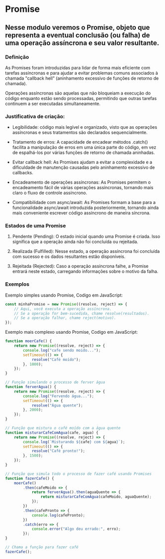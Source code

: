 # Promise
Nesse modulo veremos o Promise, objeto que representa a eventual conclusão (ou falha) de uma operação assíncrona e seu valor resultante.
---
### Definição

As Promises foram introduzidas para lidar de forma mais eficiente com tarefas assíncronas e para ajudar a evitar problemas comuns associados à chamada "callback hell" (aninhamento excessivo de funções de retorno de chamada).

Operações assíncronas são aquelas que não bloqueiam a execução do código enquanto estão sendo processadas, permitindo que outras tarefas continuem a ser executadas simultaneamente.

### Justificativa de criação: 
- Legibilidade: código mais legível e organizado, visto que as operações assíncronas e seus tratamentos são declarados sequencialmente.

- Tratamento de erros: A capacidade de encadear métodos .catch() facilita a manipulação de erros em uma única parte do código, em vez de espalhá-los por várias funções de retorno de chamada aninhadas.

- Evitar callback hell: As Promises ajudam a evitar a complexidade e a dificuldade de manutenção causadas pelo aninhamento excessivo de callbacks.

- Encadeamento de operações assíncronas: As Promises permitem o encadeamento fácil de várias operações assíncronas, tornando mais claro o fluxo de controle assíncrono.

- Compatibilidade com async/await: As Promises formam a base para a funcionalidade async/await introduzida posteriormente, tornando ainda mais conveniente escrever código assíncrono de maneira síncrona.

### Estados de uma Promise
1. Pendente (Pending): O estado inicial quando uma Promise é criada. Isso significa que a operação ainda não foi concluída ou rejeitada.

2. Realizada (Fulfilled): Nesse estado, a operação assíncrona foi concluída com sucesso e os dados resultantes estão disponíveis.

3. Rejeitada (Rejected): Caso a operação assíncrona falhe, a Promise entrará neste estado, carregando informações sobre o motivo da falha.

### Exemplos 


Exemplo simples usando Promise, Codigo em JavaScript:
``` javaScript
const minhaPromise = new Promise((resolve, reject) => {
    // Aqui, você executa a operação assíncrona.
    // Se a operação for bem-sucedida, chame resolve(resultados).
    // Se a operação falhar, chame reject(motivo).
});
```
Exemplo mais complexo usando Promise, Codigo em JavaScript:
``` javaScript
function moerCafe() {
    return new Promise((resolve, reject) => {
        console.log("cafe sendo moido...");
        setTimeout(() => {
            resolve("Café moído");
        }, 1000);
    });
}

// Função simulando o processo de ferver água
function ferverAgua() {
    return new Promise((resolve, reject) => {
        console.log("Fervendo água...");
        setTimeout(() => {
            resolve("Água quente");
        }, 2000);
    });
}

// Função que mistura o café moído com a água quente
function misturarCafeComAgua(cafe, agua) {
    return new Promise((resolve, reject) => {
        console.log(`Misturando ${cafe} com ${agua}`);
        setTimeout(() => {
            resolve("Café pronto!");
        }, 1500);
    });
}

// Função que simula todo o processo de fazer café usando Promises
function fazerCafe() {
    moerCafe()
        .then(cafeMoido => {
            return ferverAgua().then(aguaQuente => {
                return misturarCafeComAgua(cafeMoido, aguaQuente);
            });
        })
        .then(cafePronto => {
            console.log(cafePronto);
        })
        .catch(erro => {
            console.error("Algo deu errado:", erro);
        });
}

// Chama a função para fazer café
fazerCafe();

```